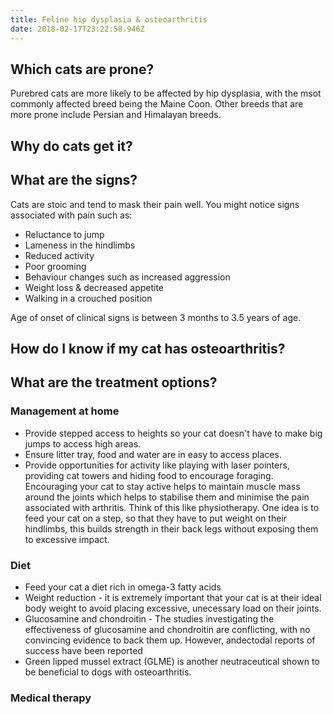 ```yaml
---
title: Feline hip dysplasia & osteoarthritis
date: 2018-02-17T23:22:58.946Z
---
```

## Which cats are prone?
Purebred cats are more likely to be affected by hip dysplasia, with the msot commonly affected breed being the Maine Coon. Other breeds that are more prone include Persian and Himalayan breeds.


## Why do cats get it?


## What are the signs?
Cats are stoic and tend to mask their pain well. You might notice signs associated with pain such as:
* Reluctance to jump
* Lameness in the hindlimbs
* Reduced activity
* Poor grooming
* Behaviour changes such as increased aggression
* Weight loss & decreased appetite 
* Walking in a crouched position


Age of onset of clinical signs is between 3 months to 3.5 years of age. 

## How do I know if my cat has osteoarthritis?

## What are the treatment options?

### Management at home

* Provide stepped access to heights so your cat doesn't have to make big jumps to access high areas. 
* Ensure litter tray, food and water are in easy to access places.  
* Provide opportunities for activity like playing with laser pointers, providing cat towers and hiding food to encourage foraging. Encouraging your cat to stay active helps to maintain muscle mass around the joints which helps to stabilise them and minimise the pain associated with arthritis. Think of this like physiotherapy. One idea is to feed your cat on a step, so that they have to put weight on their hindlimbs, this builds strength in their back legs without exposing them to excessive impact. 

### Diet
* Feed your cat a diet rich in omega-3 fatty acids
* Weight reduction - it is extremely important that your cat is at their ideal body weight to avoid placing excessive, unecessary load on their joints. 
* Glucosamine and chondroitin - The studies investigating the effectiveness of glucosamine and chondroitin are conflicting, with no convincing evidence to back them up. However, andectodal reports of success have been reported 
* Green lipped mussel extract (GLME) is another neutraceutical shown to be beneficial to dogs with osteoarthritis.

### Medical therapy 


